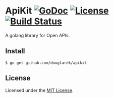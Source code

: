 # ApiKit [![GoDoc](https://img.shields.io/badge/go-documentation-blue.svg?style=flat-square)](https://godoc.org/github.com/douglarek/apikit) [![License](https://img.shields.io/badge/license-mit-blue.svg?style=flat-square)](https://raw.githubusercontent.com/douglarek/apikit/master/LICENSE) [![Build Status](https://img.shields.io/travis/douglarek/apikit.svg?style=flat-square)](https://travis-ci.org/douglarek/apikit)

A golang library for Open APIs.

## Install

```
$ go get github.com/douglarek/apikit
```

## License

Licensed under the [MIT License](https://github.com/douglarek/apikit/blob/master/LICENSE).
